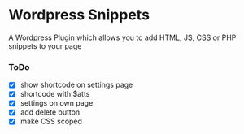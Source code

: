# Wordpress Snippets
A Wordpress Plugin which allows you to add HTML, JS, CSS or PHP snippets to your page

### ToDo
- [x] show shortcode on settings page
- [x] shortcode with $atts
- [x] settings on own page
- [x] add delete button
- [x] make CSS scoped
